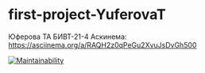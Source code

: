 # first-project-YuferovaT

Юферова ТА БИВТ-21-4
Аскинема: https://asciinema.org/a/RAQH2z0qPeGu2XvuJsDvGh500

[![Maintainability](https://api.codeclimate.com/v1/badges/1758a98a39da4ead6f7c/maintainability)](https://codeclimate.com/github/YuferovaT/first-project-YuferovaT/maintainability)
